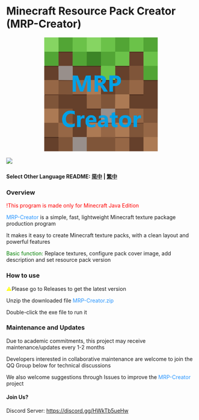 # Minecraft Resource Pack Creator (MRP-Creator)

<div align="center">
  <img src="https://raw.githubusercontent.com/xhjt2/MRP-Creator/859f064c84cfe9d82070439385adc28d18e39c1b/img/MRP-Creator-logo.svg" width="60%" alt="MRP-Creator" />
</div>

![](https://img.shields.io/badge/Minecraft-1.20.4-brightgreen.svg?colorB=469C00)

#### Select Other Language README: [简中](Readme/README-CN.md) | [繁中](Readme/README-Hant.md)

### Overview
<font color=red>!This program is made only for Minecraft Java Edition</font>

<font color=#2895FF>MRP-Creator</font> is a simple, fast, lightweight Minecraft texture package production program

It makes it easy to create Minecraft texture packs, with a clean layout and powerful features

<font color=green>Basic function:</font> Replace textures, configure pack cover image, add description and set resource pack version

### How to use
<font color=yellow>⚠</font>Please go to Releases to get the latest version

Unzip the downloaded file <font color=#2895FF>MRP-Creator.zip</font>

Double-click the exe file to run it

### Maintenance and Updates

Due to academic commitments, this project may receive maintenance/updates every 1-2 months

Developers interested in collaborative maintenance are welcome to join the QQ Group below for technical discussions

We also welcome suggestions through Issues to improve the <font color=#2895FF>MRP-Creator</font> project

#### Join Us?
Discord Server: https://discord.gg/HWkTb5ueHw